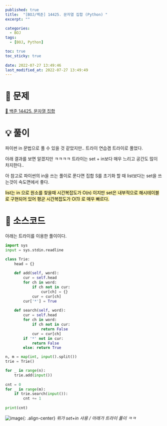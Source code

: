 ```yaml
---
published: true
title:  "[BOJ/백준] 14425. 문자열 집합 (Python) "
excerpt: ""

categories:
  - BOJ
tags:
  - [BOJ, Python]

toc: true
toc_sticky: true
 
date: 2022-07-27 13:49:46
last_modified_at: 2022-07-27 13:49:49
---
```

# 🔎 문제
[🔗 백준 14425. 문자열 집합](https://www.acmicpc.net/problem/14425)

# 💡 풀이

파이썬 in 문법으로 풀 수 있을 것 같았지만.. 트라이 연습겸 트라이로 풀었다.

아래 결과를 보면 알겠지만 ㅋㅋㅋㅋ 트라이는 set + in보다 매우 느리고 공간도 많이 차지한다..

아 참고로 파이썬의 in을 쓰는 풀이로 푼다면 집합 S를 초기화 할 때 list보다는 set을 쓰는것이 속도면에서 좋다.

<mark style='background-color: #fff5b1'> list는 in 으로 원소를 찾을때 시간복잡도가 O(n) 이지만 set은 내부적으로 해시테이블로 구현되어 있어 평균 시간복잡도가 O(1) 로 매우 빠르다. </mark>

# 📃 소스코드
아래는 트라이를 이용한 풀이이다.
```python
import sys
input = sys.stdin.readline

class Trie:
    head = {}
    
    def add(self, word):
        cur = self.head
        for ch in word:
            if ch not in cur:
                cur[ch] = {}
            cur = cur[ch]
        cur['*'] = True
        
    def search(self, word):
        cur = self.head
        for ch in word:
            if ch not in cur:
                return False
            cur = cur[ch]
        if '*' not in cur:
            return False
        else: return True

n, m = map(int, input().split())
trie = Trie()

for _ in range(n):
    trie.add(input())
    
cnt = 0
for _ in range(m):
    if trie.search(input()):
        cnt += 1
        
print(cnt)
```

![image](https://user-images.githubusercontent.com/67352902/181164129-d49fe554-2ba6-42d8-8c82-f8238111bc3a.png){: .align-center}
*위가 set+in 사용 / 아래가 트라이 풀이 ㅋㅋ*

<br>